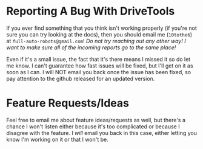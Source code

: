 # Reporting A Bug With DriveTools

If you ever find something that you think isn't working properly (if you're not sure you can try looking at the docs), then you should email me (`10tothe6`) at `full-auto-robots@gmail.com`! *Do not try reaching out any other way! I want to make sure all of the incoming reports go to the same place!*

Even if it's a small issue, the fact that it's there means I missed it so do let me know. I can't guarantee how fast issues will be fixed, but I'll get on it as soon as I can. I will NOT email you back once the issue has been fixed, so pay attention to the github released for an updated version. 

# Feature Requests/Ideas

Feel free to email me about feature ideas/requests as well, but there's a chance I won't listen either because it's too complicated or because I disagree with the feature. I *will* email you back in this case, either letting you know I'm working on it or that I won't be.

